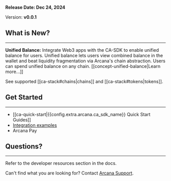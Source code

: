 **Release Date: Dec 24, 2024**  

Version: **v0.0.1**

## What is New?

---
 
**Unified Balance:** Integrate Web3 apps with the CA-SDK to enable unified balance for users. Unified balance lets users view combined balance in the wallet and beat liquidity fragmentation via Arcana's chain abstraction. Users can spend unified balance on any chain. [[concept-unified-balance|Learn more...]]

See supported [[ca-stack#chains|chains]] and [[ca-stack#tokens|tokens]]. 

## Get Started

---

* [[ca-quick-start|{{config.extra.arcana.ca_sdk_name}} Quick Start Guides]]
* [Integration examples](https://github.com/arcana-network/auth-examples)
* Arcana Pay

## Questions? 

---

Refer to the developer resources section in the docs.

Can't find what you are looking for? Contact [Arcana Support]({{page.meta.arcana.root_rel_path}}/support/index.md).
